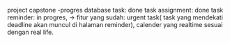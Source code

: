 project capstone
-progres
database task: done
task assignment: done
task reminder: in progres, -> fitur yang sudah: urgent task( task yang mendekati deadline akan muncul di halaman reminder), calender yang realtime sesuai dengan real life.
